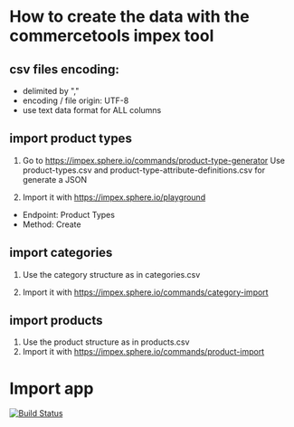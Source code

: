 # How to create the data with the commercetools impex tool

## csv files encoding:
 - delimited by ","
 - encoding / file origin: UTF-8
 - use text data format for ALL columns
 
## import product types
1. Go to https://impex.sphere.io/commands/product-type-generator
Use product-types.csv and product-type-attribute-definitions.csv for generate a JSON

2. Import it with https://impex.sphere.io/playground
 - Endpoint: Product Types
 - Method: Create

## import categories
1. Use the category structure as in categories.csv

2. Import it with https://impex.sphere.io/commands/category-import

## import products
1. Use the product structure as in products.csv
2. Import it with https://impex.sphere.io/commands/product-import

# Import app

[![Build Status](https://travis-ci.org/sphereio/commercetools-sunrise-data.svg?branch=master)](https://travis-ci.org/sphereio/commercetools-sunrise-data)
